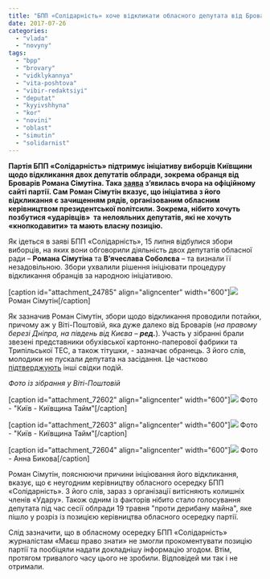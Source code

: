 ```yaml
---
title: "БПП «Солідарність» хоче відкликати обласного депутата від Броварів Романа Сімутіна"
date: 2017-07-26
categories: 
  - "vlada"
  - "novyny"
tags: 
  - "bpp"
  - "brovary"
  - "vidklykannya"
  - "vita-poshtova"
  - "vibir-redaktsiyi"
  - "deputat"
  - "kyyivshhyna"
  - "kor"
  - "novini"
  - "oblast"
  - "simutin"
  - "solidarnist"
---
```


**Партія БПП «Солідарність» підтримує ініціативу виборців Київщини щодо відкликання двох депутатів облради, зокрема обранця від Броварів Романа Сімутіна. Така [заява](http://kyiv-oblast.solydarnist.org/?p=2381) з’явилась вчора на офіційному сайті партії. Сам Роман Сімутін вказує, що ініціатива з його відкликання є зачищенням рядів, організованим обласним керівництвом президентської політсили. Зокрема, нібито хочуть позбутися «ударівців»  та нелояльних депутатів, які не хочуть «кнопкодавити» та мають власну позицію.**

Як ідеться в заяві БПП «Солідарність», 15 липня відбулися збори виборців, на яких вони обговорили діяльність двох депутатів обласної ради – **Романа Сімутіна** та **В’ячеслава Соболєва** – та визнали її незадовільною. Збори ухвалили рішення ініціювати процедуру відкликання обранців за народною ініціативою.

\[caption id="attachment\_24785" align="aligncenter" width="600"\][![](https://mpz.brovary.org/wp-content/uploads/2014/03/narodna-rada_simutin05.jpg)](https://mpz.brovary.org/wp-content/uploads/2014/03/narodna-rada_simutin05.jpg) Роман Сімутін\[/caption\]

Як зазначив Роман Сімутін, збори щодо відкликання проводили потайки, причому аж у Віті-Поштовій, яка дуже далеко від Броварів (_на правому березі Дніпра, на південь від Києва – **ред.**_). Участь у зібранні брали звезені представники обухівської картонно-паперової фабрики та Трипільської ТЕС, а також тітушки, - зазначає обранець. З його слів, молодики не пускали депутата на засідання. Це частково [підтверджують](https://www.facebook.com/bykova.anne/posts/1414939778593597?pnref=story) інші свідки подій.

_Фото із зібрання у Віті-Поштовій_

\[caption id="attachment\_72602" align="aligncenter" width="600"\][![](https://mpz.brovary.org/wp-content/uploads/2017/07/20046768_1249468661842802_4570549139528878580_n.png)](https://mpz.brovary.org/wp-content/uploads/2017/07/20046768_1249468661842802_4570549139528878580_n.png) Фото - "Київ - Київщина Тайм"\[/caption\]

\[caption id="attachment\_72603" align="aligncenter" width="600"\][![](https://mpz.brovary.org/wp-content/uploads/2017/07/20031907_1249468665176135_2009509284869133756_n.png)](https://mpz.brovary.org/wp-content/uploads/2017/07/20031907_1249468665176135_2009509284869133756_n.png) Фото - "Київ - Київщина Тайм"\[/caption\]

\[caption id="attachment\_72604" align="aligncenter" width="600"\][![](https://mpz.brovary.org/wp-content/uploads/2017/07/1.png)](https://mpz.brovary.org/wp-content/uploads/2017/07/1.png) Фото - Анна Бикова\[/caption\]

Роман Сімутін, пояснюючи причини ініціювання його відкликання, вказує, що є неугодним керівництву обласного осередку БПП «Солідарність». З його слів, зараз з організації витісняють колишніх членів «Удару». Також одним із факторів нібито стало голосування депутата під час сесії облради 19 травня "проти дерибану майна", яке пішло у розріз із позицією керівництва обласного осередку партії.

Слід зазначити, що в обласному осередку БПП «Солідарність» журналістам «Маєш право знати» не змогли прокоментувати позицію партії та пообіцяли надати докладнішу інформацію згодом. Втім, протягом тривалого часу цього не зробили. Відповідей ми так і не отримали.
